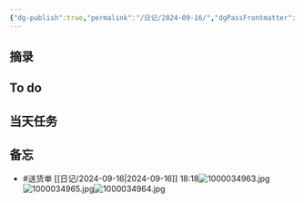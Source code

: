 ```yaml
---
{"dg-publish":true,"permalink":"/日记/2024-09-16/","dgPassFrontmatter":true}
---
```



## 摘录


## To do


## 当天任务



## 备忘
- #送货单 [[日记/2024-09-16\|2024-09-16]] 18:18![1000034963.jpg](/img/user/%E9%99%84%E4%BB%B6/1000034963.jpg)![1000034965.jpg](/img/user/%E9%99%84%E4%BB%B6/1000034965.jpg)![1000034964.jpg](/img/user/%E9%99%84%E4%BB%B6/1000034964.jpg)

